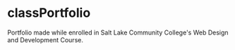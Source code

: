 # classPortfolio
Portfolio made while enrolled in Salt Lake Community College's Web Design and Development Course.
